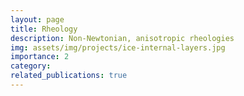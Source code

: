 ```yaml
---
layout: page
title: Rheology
description: Non-Newtonian, anisotropic rheologies
img: assets/img/projects/ice-internal-layers.jpg
importance: 2
category: 
related_publications: true
---
```


